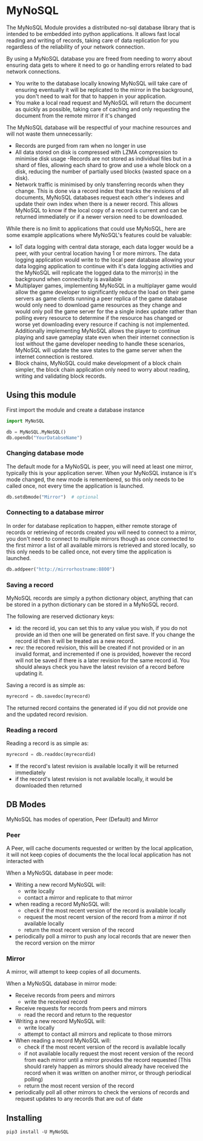 # MyNoSQL

The MyNoSQL Module provides a distributed no-sql database library that is intended to be embedded into python applications. It allows fast local reading and writing of records, taking care of data replication for you regardless of the reliability of your network connection.

By using a MyNoSQL database you are freed from needing to worry about ensuring data gets to where it need to go or handling errors related to bad network connections.
- You write to the database locally knowing MyNoSQL will take care of ensuring eventually it will be replicated to the mirror in the background, you don't need to wait for that to happen in your application.
- You make a local read request and MyNoSQL will return the document as quickly as possible, taking care of caching and only requesting the document from the remote mirror if it's changed

The MyNoSQL database will be respectful of your machine resources and will not waste them unnecessarily:
- Records are purged from ram when no longer in use
- All data stored on disk is compressed with LZMA compression to minimise disk usage
-Records are not stored as individual files but in a shard of files, allowing each shard to grow and use a whole block on a disk, reducing the number of partially used blocks (wasted space on a disk).
- Network traffic is minimised by only transferring records when they change. This is done via a record index that tracks the revisions of all documents, MyNoSQL databases request each other's indexes and update their own index when there is a newer record. This allows MyNoSQL to know if the local copy of a record is current and can be returned immediately or if a newer version need to be downloaded.

While there is no limit to applications that could use MyNoSQL, here are some example applications where MyNoSQL's features could be valuable:
- IoT data logging with central data storage, each data logger would be a peer, with your central location having 1 or more mirrors. The data logging application would write to the local peer database allowing your data logging application to continue with it's data logging activities and the MyNoSQL will replicate the logged data to the mirror(s) in the background when connectivity is available
- Multiplayer games, implementing MyNoSQL in a multiplayer game would allow the game developer to significantly reduce the load on their game servers as game clients running a peer replica of the game database would only need to download game resources as they change and would only poll the game server for the a single index update rather than polling every resource to determine if the resource has changed or worse yet downloading every resource if caching is not implemented. Additionally implementing MyNoSQL allows the player to continue playing and save gameplay state even when their internet connection is lost without the game developer needing to handle these scenarios, MyNoSQL will update the save states to the game server when the internet connection is restored.
- Block chains, MyNoSQL could make development of a block chain simpler, the block chain application only need to worry about reading, writing and validating block records.

## Using this module

First import the module and create a database instance
```python
import MyNoSQL

db = MyNoSQL.MyNoSQL()
db.opendb("YourDatabseName")
```

### Changing database mode
The default mode for a MyNoSQL is peer, you will need at least one mirror, typically this is your application server. When your MyNoSQL instance is it's mode changed, the new mode is remembered, so this only needs to be called once, not every time the application is launched.
```python
db.setdbmode("Mirror")  # optional
```

### Connecting to a database mirror
In order for database replication to happen, either remote storage of records or retrieving of records created you will need to connect to a mirror, you don't need to connect to multiple mirrors though as once connected to the first mirror a list of all available mirrors is retrieved and stored locally, so this only needs to be called once, not every time the application is launched.
```python
db.addpeer("http://mirrorhostname:8800")
```

### Saving a record
MyNoSQL records are simply a python dictionary object, anything that can be stored in a python dictionary can be stored in a MyNoSQL record.

The following are reserved dictionary keys:
- id: the record id, you can set this to any value you wish, if you do not provide an id then one will be generated on first save. If you change the record id then it will be treated as a new record.
- rev: the recored revision, this will be created if not provided or in an invalid format, and incremented if one is provided, however the record will not be saved if there is a later revision for the same record id. You should always check you have the latest revision of a record before updating it.

Saving a record is as simple as:
```python
myrecord = db.savedoc(myrecord)
```
The returned record contains the generated id if you did not provide one and the updated record revision.

### Reading a record
Reading a record is as simple as:
```python
myrecord = db.readdoc(myrecordid)
```

- If the record's latest revision is available locally it will be returned immediately
- if the record's latest revision is not available locally, it would be downloaded then returned



## DB Modes

MyNoSQL has modes of operation, Peer (Default) and Mirror

### Peer

A Peer, will cache documents requested or written by the local application, it will not keep copies of documents the the local local application has not interacted with

When a MyNoSQL database in peer mode:
- Writing a new record MyNoSQL will:
  - write locally
  - contact a mirror and replicate to that mirror
- when reading a record MyNoSQL will:
  - check if the most recent version of the record is available locally
  - request the most recent version of the record from a mirror if not available locally
  - return the most recent version of the record
- periodically poll a mirror to push any local records that are newer then the record version on the mirror

### Mirror

A mirror, will attempt to keep copies of all documents.

When a MyNoSQL database in mirror mode:
- Receive records from peers and mirrors
  - write the received record
- Receive requests for records from peers and mirrors
  - read the record and return to the requestor
- Writing a new record MyNoSQL will:
  - write locally
  - attempt to contact all mirrors and replicate to those mirrors
- When reading a record MyNoSQL will:
	- check if the most recent version of the record is available locally
	- if not available locally request the most recent version of the record from each mirror until a mirror provides the record requested (This should rarely happen as mirrors should already have received the record when it was written on another mirror, or through periodical polling)
	- return the most recent version of the record
- periodically poll all other mirrors to check the versions of records and request updates to any records that are out of date

## Installing

```
pip3 install -U MyNoSQL
```
